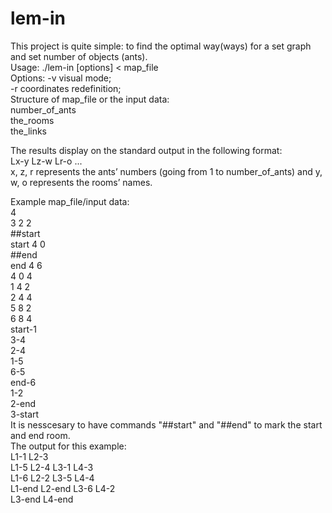 # lem-in
This project is quite simple: to find the optimal way(ways) for a set graph and set number of objects (ants).  
Usage:    ./lem-in [options] < map_file    
Options:  -v visual mode;   
          -r coordinates redefinition;  
Structure of map_file or the input data:  
number_of_ants  
the_rooms   
the_links    

The results display on the standard output in the following format:  
Lx-y Lz-w Lr-o ...  
x, z, r represents the ants’ numbers (going from 1 to number_of_ants) and y, w, o represents the rooms’ names.  

Example map_file/input data:  
4  
3 2 2  
##start  
start 4 0  
##end  
end 4 6  
4 0 4  
1 4 2  
2 4 4  
5 8 2  
6 8 4  
start-1  
3-4  
2-4  
1-5  
6-5  
end-6  
1-2  
2-end  
3-start  
It is nesscesary to have commands "##start" and "##end" to mark the start and end room.  
The output for this example:  
L1-1 L2-3  
L1-5 L2-4 L3-1 L4-3  
L1-6 L2-2 L3-5 L4-4  
L1-end L2-end L3-6 L4-2  
L3-end L4-end  

